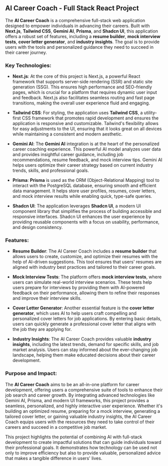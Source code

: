 ## AI Career Coach - Full Stack React Project

The **AI Career Coach** is a comprehensive full-stack web application designed to empower individuals in advancing their careers. Built with **Next.js**, **Tailwind CSS**, **Gemini AI**, **Prisma**, and **Shadcn UI**, this application offers a robust set of features, including a **resume builder**, **mock interview tests**, **cover letter generator**, and **industry insights**. The goal is to provide users with the tools and personalized guidance they need to succeed in their career journey.

### Key Technologies:

- **Next.js**: At the core of this project is Next.js, a powerful React framework that supports server-side rendering (SSR) and static site generation (SSG). This ensures high performance and SEO-friendly pages, which is crucial for a platform that requires dynamic user input and feedback. Next.js also facilitates seamless routing and fast page transitions, making the overall user experience fluid and engaging.

- **Tailwind CSS**: For styling, the application uses **Tailwind CSS**, a utility-first CSS framework that promotes rapid development and ensures the application is responsive and customizable. Tailwind's flexibility allows for easy adjustments to the UI, ensuring that it looks great on all devices while maintaining a consistent and modern aesthetic.

- **Gemini AI**: The **Gemini AI** integration is at the heart of the personalized career coaching experience. This powerful AI model analyzes user data and provides insightful career guidance, including job recommendations, resume feedback, and mock interview tips. Gemini AI helps users optimize their career strategy based on current industry trends, skills, and professional goals.

- **Prisma**: **Prisma** is used as the ORM (Object-Relational Mapping) tool to interact with the PostgreSQL database, ensuring smooth and efficient data management. It helps store user profiles, resumes, cover letters, and mock interview results while enabling quick, type-safe queries.

- **Shadcn UI**: The application leverages **Shadcn UI**, a modern UI component library that simplifies the process of building accessible and responsive interfaces. Shadcn UI enhances the user experience by providing reusable components with a focus on usability, performance, and design consistency.

### Features:

- **Resume Builder**: The AI Career Coach includes a **resume builder** that allows users to create, customize, and optimize their resumes with the help of AI-driven suggestions. This tool ensures that users' resumes are aligned with industry best practices and tailored to their career goals.

- **Mock Interview Tests**: The platform offers **mock interview tests**, where users can simulate real-world interview scenarios. These tests help users prepare for interviews by providing them with AI-powered feedback on their performance, allowing them to refine their responses and improve their interview skills.

- **Cover Letter Generator**: Another essential feature is the **cover letter generator**, which uses AI to help users craft compelling and personalized cover letters for job applications. By entering basic details, users can quickly generate a professional cover letter that aligns with the job they are applying for.

- **Industry Insights**: The AI Career Coach provides valuable **industry insights**, including the latest trends, demand for specific skills, and job market analysis. Users can stay informed about the ever-changing job landscape, helping them make educated decisions about their career development.

### Purpose and Impact:

The **AI Career Coach** aims to be an all-in-one platform for career development, offering users a comprehensive suite of tools to enhance their job search and career growth. By integrating advanced technologies like Gemini AI, Prisma, and modern UI frameworks, this project provides a seamless, personalized, and highly interactive user experience. Whether it's building an optimized resume, preparing for a mock interview, generating a tailored cover letter, or gaining valuable industry insights, the AI Career Coach equips users with the resources they need to take control of their careers and succeed in a competitive job market.

This project highlights the potential of combining AI with full-stack development to create impactful solutions that can guide individuals toward their professional goals. It demonstrates how technology can be used not only to improve efficiency but also to provide valuable, personalized advice that makes a tangible difference in users' lives.
